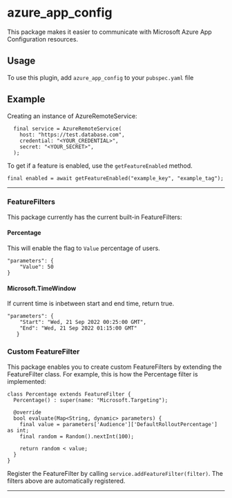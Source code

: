 
# azure_app_config  
This package makes it easier to communicate with Microsoft Azure App Configuration resources.

## Usage
To use this plugin, add `azure_app_config` to your `pubspec.yaml` file

## Example
Creating an instance of AzureRemoteService:

      final service = AzureRemoteService(
        host: "https://test.database.com",
        credential: "<YOUR_CREDENTIAL>",
        secret: "<YOUR_SECRET>",
      ); 

To get if a feature is enabled, use the `getFeatureEnabled` method.

    final enabled = await getFeatureEnabled("example_key", "example_tag");

---

### FeatureFilters

This package currently has the current built-in FeatureFilters:

#### Percentage
This will enable the flag to `Value` percentage of users.

    "parameters": {
    	"Value": 50
    }


#### Microsoft.TimeWindow
If current time is inbetween start and end time, return true. 

    "parameters": {
       	"Start": "Wed, 21 Sep 2022 00:25:00 GMT",
       	"End": "Wed, 21 Sep 2022 01:15:00 GMT"
       }

### Custom FeatureFilter

This package enables you to create custom FeatureFilters by extending the FeatureFilter class. For example, this is how the Percentage filter is implemented:

    class Percentage extends FeatureFilter {
      Percentage() : super(name: "Microsoft.Targeting");

      @override
      bool evaluate(Map<String, dynamic> parameters) {
        final value = parameters['Audience']['DefaultRolloutPercentage'] as int;
        final random = Random().nextInt(100);

        return random < value;
      }
    }


Register the FeatureFilter by calling `service.addFeatureFilter(filter)`. The filters above are automatically registered.


---

